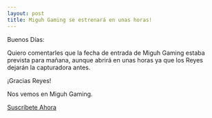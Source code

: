 ```yaml
---
layout: post
title: Miguh Gaming se estrenará en unas horas!
---
```

<p>Buenos Días:</p>
<p>Quiero comentarles que la fecha de entrada de Miguh Gaming estaba prevista para mañana, aunque abrirá en unas horas ya que los Reyes dejarán la capturadora antes.</p>
<p>¡Gracias Reyes!</p>

<p>Nos vemos en Miguh Gaming.</p>
<p><a href="http://www.youtube.com/channel/UCbbh-j5V9uWiqj1roqDAXgQ?sub_confirmation=1">Suscríbete Ahora</a></p>
